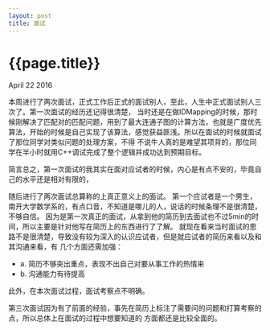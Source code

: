 ```yaml
---
layout: post
title: 面试
---
```


{{page.title}}
========

<p class="meta">April 22 2016</p>

本周进行了两次面试，正式工作后正式的面试别人，至此，人生中正式面试别人三次了。第一次面试的经历还记得很清楚，
当时还是在做IDMapping的时候，那时候刚解决了匹配对的匹配问题，用到了最大连通子图的计算方法，也就是广度优先
算法，开始的时候是自己实现了该算法，感觉获益匪浅。所以在面试的时候就面试了那位同学对类似问题的处理方案，不得
不说牛人真的是难望其项背的，那位同学在半小时就用C++调试完成了整个逻辑并成功达到预期目标。

简言总之，第一次面试的我其实在面对应试者的时候，内心是有点不安的，毕竟自己的水平还是相对有限的，

随后进行了两次面试总算称的上真正意义上的面试。
第一个应试者是一个男生， 南开大学数学系的，有点口音，不知道是哪儿的人，说话的时候条理不是很清楚，不够自信。
因为是第一次真正的面试，从拿到他的简历到去面试也不过5min的时间，所以主要是针对他写在简历上的东西进行了了解。
就现在看来当时面试的思路不是很清楚，导致没有较为深入的认识应试者，但是就应试者的简历来看以及和其沟通来看，有
几个方面还需加强：
- a. 简历不够突出重点，表现不出自己对要从事工作的热情来
- b. 沟通能力有待提高

此外，在本次面试过程，面试考察点不明确。

第三次面试因为有了前面的经验，事先在简历上标注了需要问的问题和打算考察的点，所以总体上在面试的过程中想要知道的
方面都还是比较全面的。







